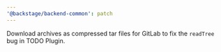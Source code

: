 ```yaml
---
'@backstage/backend-common': patch
---
```


Download archives as compressed tar files for GitLab to fix the `readTree` bug in TODO Plugin.
